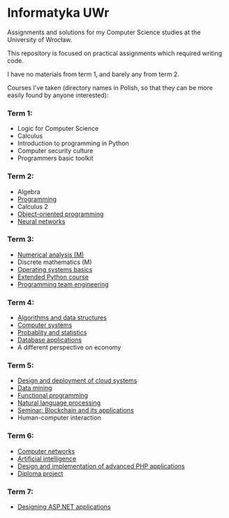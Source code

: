 # Informatyka UWr

Assignments and solutions for my Computer Science studies at the University of Wrocław.

This repository is focused on practical assignments which required writing code.

I have no materials from term 1, and barely any from term 2.

Courses I've taken (directory names in Polish, so that they can be more easily found by anyone interested):

### Term 1:
- Logic for Computer Science
- Calculus
- Introduction to programming in Python
- Computer security culture
- Programmers basic toolkit

### Term 2:
- Algebra
- [Programming](Metody_programowania)
- Calculus 2
- [Object-oriented programming](Programowanie_obiektowe)
- [Neural networks](Sieci_neuronowe)
  
### Term 3:
- [Numerical analysis (M)](Analiza_numeryczna_M)
- Discrete mathematics (M)
- [Operating systems basics](Systemy_operacyjne_Podstawy)
- [Extended Python course](Kurs_rozszerzony_jezyka_Python)
- [Programming team engineering](https://github.com/czapiga/IZP-glosowanie)

### Term 4:
- [Algorithms and data structures](Algorytmy_i_struktury_danych)
- [Computer systems](Architektury_systemow_komputerowych)
- [Probablity and statistics](Rachunek_prawdopodobienstwa_i_statystyka)
- [Database applications](Kurs_projektowania_aplikacji_z_bazami_danych)
- A different perspective on economy

### Term 5:
- [Design and deployment of cloud systems](Projektowanie_i_wdrazanie_systemow_w_chmurze)
- [Data mining](Eksploracja_danych)
- [Functional programming](Programowanie_funkcyjne)
- [Natural language processing](Przetwarzanie_jezyka_naturalnego)
- [Seminar: Blockchain and its applications](Seminarium_Blockchain_i_jego_zastosowania)
- Human-computer interaction

### Term 6:
- [Computer networks](Sieci_komputerowe)
- [Artificial intelligence](Sztuczna_inteligencja)
- [Design and implementation of advanced PHP applications](Kurs_Projektowanie_i_implementacja_zaawansowanych_aplikacji_PHP)
- [Diploma project](Praca_inzynierska)

### Term 7:
- [Designing ASP.NET applications](Kurs_projektowania_aplikacji_ASPNET)
